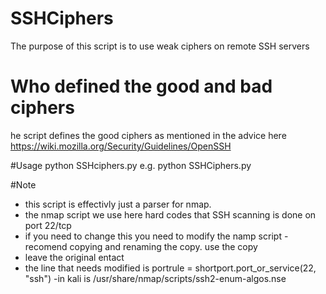 # SSHCiphers
The purpose of this script is to use weak ciphers on remote SSH servers


# Who defined the good and bad ciphers
he script defines the good ciphers as mentioned in the advice here
https://wiki.mozilla.org/Security/Guidelines/OpenSSH


#Usage
python SSHciphers.py <ip address>
e.g. python SSHCiphers.py

#Note
- this script is effectivly just a parser for nmap.
- the nmap script we use here hard codes that SSH scanning is done on port 22/tcp
- if you need to change this you need to modify the namp script - recomend copying and renaming the copy. use the copy
- leave the original entact
- the line that needs modified is
    portrule = shortport.port_or_service(22, "ssh")
-in kali is /usr/share/nmap/scripts/ssh2-enum-algos.nse
